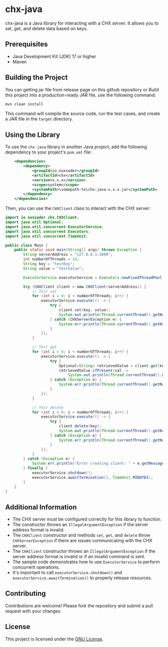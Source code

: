 # chx-java

chx-java is a Java library for interacting with a CHX server. It allows you to set, get, and delete data based on keys.

## Prerequisites

*   Java Development Kit (JDK) 17 or higher
*   Maven

## Building the Project

You can getting jar file from release page on this github repository or
Build this project into a production-ready JAR file, use the following command:

```bash
mvn clean install
```

This command will compile the source code, run the test cases, and create a JAR file in the `target` directory.

## Using the Library

To use the `chx-java` library in another Java project, add the following dependency to your project's `pom.xml` file:

```xml
    <dependencies>
        <dependency>
            <groupId>io.nuxxader</groupId>
            <artifactId>chx</artifactId>
            <version>x.x.x</version>
            <scope>system</scope>
            <systemPath>\somepath-to\chx-java-x.x.x.jar</systemPath>
        </dependency>
    </dependencies>
```

Then, you can use the `CHXClient` class to interact with the CHX server:

```java
import io.nuxxader.chx.CHXClient;
import java.util.Optional;
import java.util.concurrent.ExecutorService;
import java.util.concurrent.Executors;
import java.util.concurrent.TimeUnit;

public class Main {
    public static void main(String[] args) throws Exception {
        String serverAddress = "127.0.0.1:3800";
        int numberOfThreads = 10;
        String key = "testKey";
        String value = "testValue";

        ExecutorService executorService = Executors.newFixedThreadPool(numberOfThreads);

        try (CHXClient client = new CHXClient(serverAddress)) {
            // Test set
            for (int i = 0; i < numberOfThreads; i++) {
                executorService.execute(() -> {
                    try {
                        client.set(key, value);
                        System.out.println(Thread.currentThread().getName() + ": Set command executed");
                    } catch (CHXServerException e) {
                        System.err.println(Thread.currentThread().getName() + ": Error setting value: " + e.getMessage());
                    }
                });
            }

            // Test get
            for (int i = 0; i < numberOfThreads; i++) {
                executorService.execute(() -> {
                    try {
                        Optional<String> retrievedValue = client.get(key);
                        retrievedValue.ifPresent(val ->
                            System.out.println(Thread.currentThread().getName() + ": Retrieved value: " + val));
                    } catch (Exception e) {
                        System.err.println(Thread.currentThread().getName() + ": Error getting value: " + e.getMessage());
                    }
                });
            }

            // Test delete
            for (int i = 0; i < numberOfThreads; i++) {
                executorService.execute(() -> {
                    try {
                        client.delete(key);
                        System.out.println(Thread.currentThread().getName() + ": Delete command executed");
                    } catch (Exception e) {
                        System.err.println(Thread.currentThread().getName() + ": Error deleting value: " + e.getMessage());
                    }
                });
            }
        } catch (Exception e) {
            System.err.println("Error creating client: " + e.getMessage());
        } finally {
            executorService.shutdown();
            executorService.awaitTermination(1, TimeUnit.MINUTES);
        }
    }
}
```

## Additional Information

*   The CHX server must be configured correctly for this library to function.
*   The constructor throws an `IllegalArgumentException` if the server address format is invalid.
*   The `CHXClient` constructor and methods `set`, `get`, and `delete` throw `CHXServerException` if there are issues communicating with the CHX server.
*   The `CHXClient` constructor throws an `IllegalArgumentException` if the server address format is invalid or if an invalid command is sent.
*   The sample code demonstrates how to use `ExecutorService` to perform concurrent operations.
*   It's important to call `executorService.shutdown()` and `executorService.awaitTermination()` to properly release resources.

## Contributing

Contributions are welcome! Please fork the repository and submit a pull request with your changes.

## License

This project is licensed under the [GNU License](LICENSE).